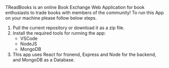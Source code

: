 TReadBooks is an online Book Exchange Web Application for book enthusiasts to trade books with members of the community!
To run this App on your machine please follow below steps.

1. Pull the current repository or download it as a zip file.
2. Install the required tools for running the app:
    * VSCode
    * NodeJS
    * MongoDB
3. This app uses React for fronend, Express and Node for the backend, and MongoDB as a Database.